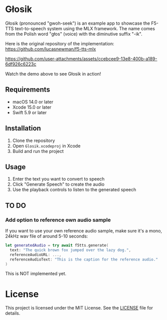 # Głosik

Głosik (pronounced "gwoh-seek") is an example app to showcase the F5-TTS text-to-speech system using the MLX framework. The name comes from the Polish word "głos" (voice) with the diminutive suffix "-ik".

Here is the original repository of the implementation: https://github.com/lucasnewman/f5-tts-mlx

https://github.com/user-attachments/assets/ccebcee9-13e8-400b-a189-6df926c6223c

Watch the demo above to see Głosik in action!

## Requirements

- macOS 14.0 or later
- Xcode 15.0 or later
- Swift 5.9 or later

## Installation

1. Clone the repository
2. Open `Glosik.xcodeproj` in Xcode
3. Build and run the project

## Usage

1. Enter the text you want to convert to speech
2. Click "Generate Speech" to create the audio
3. Use the playback controls to listen to the generated speech

## TO DO

### Add option to reference own audio sample

If you want to use your own reference audio sample, make sure it's a mono, 24kHz wav file of around 5-10 seconds:

```swift
let generatedAudio = try await f5tts.generate(
  text: "The quick brown fox jumped over the lazy dog.",
  referenceAudioURL: ...,
  referenceAudioText: "This is the caption for the reference audio."
)
```

This is NOT implemented yet.

# License

This project is licensed under the MIT License. See the [LICENSE](LICENSE) file for details.

